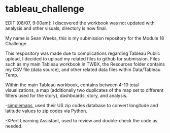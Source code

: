 # tableau_challenge
EDIT [08/07, 9:00am]: I discovered the workbook was not updated with analysis and other visuals, directory is now final.

My name is Sean Weeks, this is my submission repository for the Module 18 Challenge

This respository was made due to complications regarding Tableau Public upload, I decided to upload my related files to github for submission. Files such as my main Tableau workbook in TWBX, the Resources folder contains my CSV file (data source), and other related data files within Data/Tableau Temp.

Within the main Tableau workbook, contains between 4-10 total visualizations, a map (additionally two duplicates of the map set to different filters used for the story), dashboards, story, and analysis.

-[simplemaps](https://simplemaps.com/data/us-zips), used their US zip codes database to convert longitude and latitude values to zip codes via Python.

-XPert Learning Assistant, used to review and double-check the code as needed.

